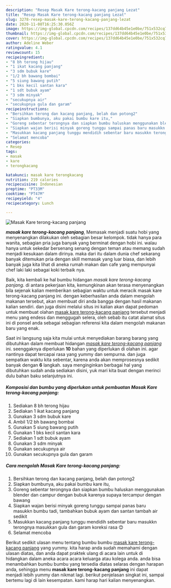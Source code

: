 ```yaml
---
description: "Resep Masak Kare terong-kacang panjang Lezat"
title: "Resep Masak Kare terong-kacang panjang Lezat"
slug: 3278-resep-masak-kare-terong-kacang-panjang-lezat
date: 2020-11-08T16:25:30.056Z
image: https://img-global.cpcdn.com/recipes/137dd64b45e1e0be/751x532cq70/masak-kare-terong-kacang-panjang-foto-resep-utama.jpg
thumbnail: https://img-global.cpcdn.com/recipes/137dd64b45e1e0be/751x532cq70/masak-kare-terong-kacang-panjang-foto-resep-utama.jpg
cover: https://img-global.cpcdn.com/recipes/137dd64b45e1e0be/751x532cq70/masak-kare-terong-kacang-panjang-foto-resep-utama.jpg
author: Adeline Weber
ratingvalue: 4.1
reviewcount: 15
recipeingredient:
- "8 bh terong hijau"
- "1 ikat kacang panjang"
- "3 sdm bubuk kare"
- "1/2 bh bawang bombai"
- "5 siung bawang putih"
- "1 bks kecil santan kara"
- "1 sdt bubuk ayam"
- "3 sdm minyak"
- "secukupnya air"
- "secukupnya gula dan garam"
recipeinstructions:
- "Bersihkan terong dan kacang panjang, belah dan potong2"
- "Siapkan bumbunya, aku pakai bumbu kare itu,"
- "Goreng sebentar terongnya dan siapkan bumbu haluskan menggunakan blender dan campur dengan bubuk karenya supaya tercampur dengan bawang"
- "Siapkan wajan berisi minyak goreng tunggu sampai panas baru masukkn bumbu tadi, tambahkan bubuk ayam dan santan tambah air sedikit"
- "Masukkan kacang panjang tunggu mendidih sebentar baru masukkn terongnya masukkan gula dan garam koreksi rasa 😊"
- "Selamat mencoba"
categories:
- Resep
tags:
- masak
- kare
- terongkacang

katakunci: masak kare terongkacang 
nutrition: 219 calories
recipecuisine: Indonesian
preptime: "PT33M"
cooktime: "PT47M"
recipeyield: "4"
recipecategory: Lunch

---
```



![Masak Kare terong-kacang panjang](https://img-global.cpcdn.com/recipes/137dd64b45e1e0be/751x532cq70/masak-kare-terong-kacang-panjang-foto-resep-utama.jpg)

<b><i>masak kare terong-kacang panjang</i></b>, Memasak menjadi suatu hobi yang menyenangkan dilakukan oleh sebagian besar kelompok. tidak hanya para wanita, sebagian pria juga banyak yang berminat dengan hobi ini. walau hanya untuk sekedar bersenang senang dengan teman atau memang sudah menjadi kesukaan dalam dirinya. maka dari itu dalam dunia chef sekarang banyak ditemukan pria dengan skill memasak yang luar biasa, dan lebih banyak juga kita lihat di aneka rumah makan dan cafe yang mempunyai chef laki laki sebagai koki terbaik nya.



Baik, kita kembali ke hal bumbu hidangan <i>masak kare terong-kacang panjang</i>. di antara pekerjaan kita, kemungkinan akan terasa menyenangkan bila sejenak kalian memberikan sebagian waktu untuk meracik masak kare terong-kacang panjang ini. dengan keberhasilan anda dalam mengolah makanan tersebut, akan membuat diri anda bangga dengan hasil makanan kalian sendiri. dan juga disini melalui situs ini kalian akan dapat pedoman untuk membuat olahan <u>masak kare terong-kacang panjang</u> tersebut menjadi menu yang endess dan menggugah selera, oleh sebab itu catat alamat situs ini di ponsel anda sebagai sebagian referensi kita dalam mengolah makanan baru yang enak.


Saat ini langsung saja kita mulai untuk menyediakan barang barang yang dibutuhkan dalam membuat hidangan <u><i>masak kare terong-kacang panjang</i></u> ini. seenggaknya diperlukan <b>10</b> bahan yang diperlukan di olahan ini. agar nantinya dapat tercapai rasa yang yummy dan sempurna. dan juga sempatkan waktu kita sebentar, karena anda akan memprosesnya sedikit banyak dengan <b>6</b> langkah. saya menginginkan berbagai hal yang dibutuhkan sudah anda sediakan disini, yuk mari kita buat dengan merinci dulu bahan baku selanjutnya ini.

<!--inarticleads1-->

##### Komposisi dan bumbu yang diperlukan untuk pembuatan Masak Kare terong-kacang panjang:

1. Sediakan 8 bh terong hijau
1. Sediakan 1 ikat kacang panjang
1. Gunakan 3 sdm bubuk kare
1. Ambil 1/2 bh bawang bombai
1. Gunakan 5 siung bawang putih
1. Gunakan 1 bks kecil santan kara
1. Sediakan 1 sdt bubuk ayam
1. Gunakan 3 sdm minyak
1. Gunakan secukupnya air
1. Gunakan secukupnya gula dan garam




<!--inarticleads2-->

##### Cara mengolah Masak Kare terong-kacang panjang:

1. Bersihkan terong dan kacang panjang, belah dan potong2
1. Siapkan bumbunya, aku pakai bumbu kare itu,
1. Goreng sebentar terongnya dan siapkan bumbu haluskan menggunakan blender dan campur dengan bubuk karenya supaya tercampur dengan bawang
1. Siapkan wajan berisi minyak goreng tunggu sampai panas baru masukkn bumbu tadi, tambahkan bubuk ayam dan santan tambah air sedikit
1. Masukkan kacang panjang tunggu mendidih sebentar baru masukkn terongnya masukkan gula dan garam koreksi rasa 😊
1. Selamat mencoba




Berikut sedikit ulasan menu tentang bumbu bumbu <u>masak kare terong-kacang panjang</u> yang yummy. kita harap anda sudah memahami dengan ulasan diatas, dan anda dapat praktek ulang di acara lain untuk di hidangkan dalam aneka acara acara keluarga atau kolega anda. anda bisa menambahkan bumbu bumbu yang tersedia diatas selaras dengan harapan anda, sehingga menu <b>masak kare terong-kacang panjang</b> ini dapat menjadi lebih yummy dan nikmat lagi. berikut penjelasan singkat ini, sampai bertemu lagi di lain kesempatan. kami harap hari kalian menyenangkan.
